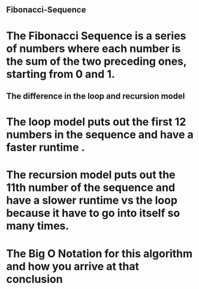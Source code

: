 ## Fibonacci-Sequence

# The Fibonacci Sequence is a series of numbers where each number is the sum of the two preceding ones, starting from 0 and 1.

## The difference in the loop and recursion model

# The loop model puts out the first 12 numbers in the sequence and have a faster runtime .
# The recursion model puts out the 11th number of the sequence and have a slower runtime vs the loop because it have to go into itself so many times.

# The Big O Notation for this algorithm and how you arrive at that conclusion
